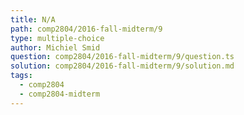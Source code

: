 ```yaml
---
title: N/A
path: comp2804/2016-fall-midterm/9
type: multiple-choice
author: Michiel Smid
question: comp2804/2016-fall-midterm/9/question.ts
solution: comp2804/2016-fall-midterm/9/solution.md
tags:
  - comp2804
  - comp2804-midterm
---
```

